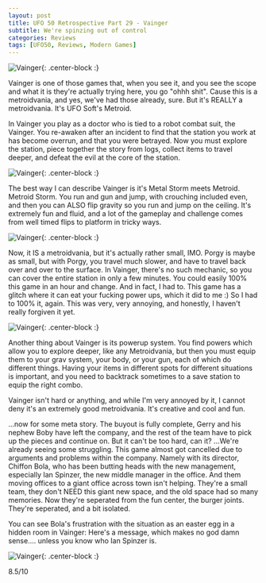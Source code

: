 ```yaml
---
layout: post
title: UFO 50 Retrospective Part 29 - Vainger
subtitle: We're spinzing out of control
categories: Reviews
tags: [UFO50, Reviews, Modern Games]
---
```


![Vainger](https://imgur.com/KjFpk2I.png){: .center-block :}

Vainger is one of those games that, when you see it, and you see the scope and what it is they're actually trying here, you go "ohhh shit". Cause this is a metroidvania, and yes, we've had those already, sure. But it's REALLY a metroidvania. It's UFO Soft's Metroid.

In Vainger you play as a doctor who is tied to a robot combat suit, the Vainger. You re-awaken after an incident to find that the station you work at has become overrun, and that you were betrayed. Now you must explore the station, piece together the story from logs, collect items to travel deeper, and defeat the evil at the core of the station.

![Vainger](https://imgur.com/oubqAwE.png){: .center-block :}

The best way I can describe Vainger is it's Metal Storm meets Metroid. Metroid Storm. You run and gun and jump, with crouching included even, and then you can ALSO flip gravity so you run and jump on the ceiling. It's extremely fun and fluid, and a lot of the gameplay and challenge comes from well timed flips to platform in tricky ways.

![Vainger](https://imgur.com/12dsXL6.png){: .center-block :}

Now, it IS a metroidvania, but it's actually rather small, IMO. Porgy is maybe as small, but with Porgy, you travel much slower, and have to travel back over and over to the surface. In Vainger, there's no such mechanic, so you can cover the entire station in only a few minutes. You could easily 100% this game in an hour and change. And in fact, I had to. This game has a glitch where it can eat your fucking power ups, which it did to me :) So I had to 100% it, again. This was very, very annoying, and honestly, I haven't really forgiven it yet.

![Vainger](https://imgur.com/jtNQ640.png){: .center-block :}

Another thing about Vainger is its powerup system. You find powers which allow you to explore deeper, like any Metroidvania, but then you must equip them to your grav system, your body, or your gun, each of which do different things. Having your items in different spots for different situations is important, and you need to backtrack sometimes to a save station to equip the right combo.

Vainger isn't hard or anything, and while I'm very annoyed by it, I cannot deny it's an extremely good metroidvania. It's creative and cool and fun.

...now for some meta story. The buyout is fully complete, Gerry and his nephew Boby have left the company, and the rest of the team have to pick up the pieces and continue on. But it can't be too hard, can it? ...We're already seeing some struggling. This game almost got cancelled due to arguments and problems within the company. Namely with its director, Chiffon Bola, who has been butting heads with the new management, especially Ian Spinzer, the new middle manager in the office. And them moving offices to a giant office across town isn't helping. They're a small team, they don't NEED this giant new space, and the old space had so many memories. Now they're seperated from the fun center, the burger joints. They're seperated, and a bit isolated.

You can see Bola's frustration with the situation as an easter egg in a hidden room in Vainger: Here's a message, which makes no god damn sense.... unless you know who Ian Spinzer is.

![Vainger](https://imgur.com/O4UQyZF.png){: .center-block :}

8.5/10